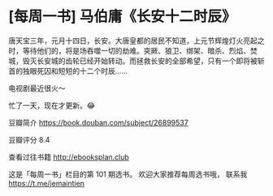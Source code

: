 # [每周一书] 马伯庸《长安十二时辰》

唐天宝三年，元月十四日，长安。大唐皇都的居民不知道，上元节辉煌灯火亮起之时，等待他们的，将是场吞噬一切的劫难。突厥、狼卫、绑架、暗杀、烈焰、焚城，毁灭长安城的齿轮已经开始转动。而拯救长安的全部希望，只有一个即将被斩首的独眼死囚和短短的十二个时辰……

电视剧最近很火～

忙了一天，现在才更新。😂


豆瓣简介 https://book.douban.com/subject/26899537

豆瓣评分 8.4

查看过往书籍 http://ebooksplan.club

这是「每周一书」栏目的第 101 期选书。
欢迎大家推荐每周选书哦， 联系我 https://t.me/jemaintien 
